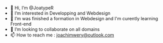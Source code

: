 - 👋 Hi, I’m @JoatypeR
- 👀 I’m interested in Developping and Webdesign
- 🌱 I’m was finished a formation in Webdesign and I'm curently learning Front-end
- 💞️ I’m looking to collaborate on all domains 
- 📫 How to reach me : joachimwery@outlook.com

<!---
JoatypeR/JoatypeR is a ✨ special ✨ repository because its `README.md` (this file) appears on your GitHub profile.
You can click the Preview link to take a look at your changes.
--->
